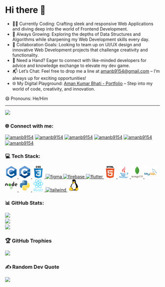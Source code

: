 <!-- Bio -->
# Hi there 👋

- 👨‍💻 Currently Coding:
Crafting sleek and responsive Web Applications and diving deep into the world of Frontend Development.
- 🌱 Always Growing:
Exploring the depths of Data Structures and Algorithms while sharpening my Web Development skills every day.
- 🎨 Collaboration Goals:
Looking to team up on UI/UX design and innovative Web Development projects that challenge creativity and functionality.
- 🚀 Need a Hand?
Eager to connect with like-minded developers for advice and knowledge exchange to elevate my dev game.
- 📬 Let’s Chat:
Feel free to drop me a line at amanb9154@gmail.com – I’m always up for exciting opportunities!
- 🌐 My Digital Playground:
[Aman Kumar Bhati - Portfolio](https://portfolio-aman1.netlify.app/) – Step into my world of code, creativity, and innovation.

😄 Pronouns: He/Him


---
[![](https://visitcount.itsvg.in/api?id=amanbhati&icon=0&color=0)](https://visitcount.itsvg.in)


### 🌐 Connect with me:
<p align="left">
   <a href="https://x.com/AmanKumarBhati6" target="blank"
    ><img
      align="center"
      src="https://raw.githubusercontent.com/rahuldkjain/github-profile-readme-generator/master/src/images/icons/Social/twitter.svg"
      alt="amanb9154"
      height="30"
      width="40"
  /></a>
  <a href="https://www.linkedin.com/in/aman-bhati-1b30a41a0/" target="blank"
    ><img
      align="center"
      src="https://raw.githubusercontent.com/rahuldkjain/github-profile-readme-generator/master/src/images/icons/Social/linked-in-alt.svg"
      alt="amanb9154"
      height="30"
      width="40"
  /></a>
  <a href="https://stackoverflow.com/users/17667032/aman-kumar-bhati" target="blank"
    ><img
      align="center"
      src="https://raw.githubusercontent.com/rahuldkjain/github-profile-readme-generator/master/src/images/icons/Social/stack-overflow.svg"
      alt="amanb9154"
      height="30"
      width="40"
  /></a>
  <a href="https://leetcode.com/u/amanb9154/" target="blank"
    ><img
      align="center"
      src="https://raw.githubusercontent.com/rahuldkjain/github-profile-readme-generator/master/src/images/icons/Social/leet-code.svg"
      alt="amanb9154"
      height="30"
      width="40"
  /></a>
  <a href="https://www.geeksforgeeks.org/user/amanb9154/" target="blank"
    ><img
      align="center"
      src="https://raw.githubusercontent.com/rahuldkjain/github-profile-readme-generator/master/src/images/icons/Social/geeks-for-geeks.svg"
      alt="amanb9154"
      height="30"
      width="40"
  /></a>
<a href="https://join.skype.com/invite/qGq0vPZGPnWe" target="_blank">
  <img 
    align="center" 
    src="https://raw.githubusercontent.com/rahuldkjain/github-profile-readme-generator/master/src/images/icons/Social/skype.svg" 
    alt="amanb9154" 
    height="30" 
    width="40"/>
</a>
</p>


### 💻 Tech Stack:
<p align="left">
  <a href="https://www.cprogramming.com/" target="_blank" rel="noreferrer">
    <img
      src="https://raw.githubusercontent.com/devicons/devicon/master/icons/c/c-original.svg"
      alt="c"
      width="40"
      height="40"
    />
  </a>
  <a href="https://www.w3schools.com/cpp/" target="_blank" rel="noreferrer">
    <img
      src="https://raw.githubusercontent.com/devicons/devicon/master/icons/cplusplus/cplusplus-original.svg"
      alt="cplusplus"
      width="40"
      height="40"
    />
  </a>
  <a href="https://www.w3schools.com/css/" target="_blank" rel="noreferrer">
    <img
      src="https://raw.githubusercontent.com/devicons/devicon/master/icons/css3/css3-original-wordmark.svg"
      alt="css3"
      width="40"
      height="40"
    />
  </a>
  <a href="https://www.figma.com/" target="_blank" rel="noreferrer">
    <img
      src="https://www.vectorlogo.zone/logos/figma/figma-icon.svg"
      alt="figma"
      width="40"
      height="40"
    />
  </a>
  <a href="https://firebase.google.com/" target="_blank" rel="noreferrer">
    <img
      src="https://www.vectorlogo.zone/logos/firebase/firebase-icon.svg"
      alt="firebase"
      width="40"
      height="40"
    />
  </a>
  <a href="https://flutter.dev" target="_blank" rel="noreferrer">
    <img
      src="https://www.vectorlogo.zone/logos/flutterio/flutterio-icon.svg"
      alt="flutter"
      width="40"
      height="40"
    />
  </a>
  <a href="https://www.w3.org/html/" target="_blank" rel="noreferrer">
    <img
      src="https://raw.githubusercontent.com/devicons/devicon/master/icons/html5/html5-original-wordmark.svg"
      alt="html5"
      width="40"
      height="40"
    />
  </a>
  <a href="https://www.java.com" target="_blank" rel="noreferrer">
    <img
      src="https://raw.githubusercontent.com/devicons/devicon/master/icons/java/java-original.svg"
      alt="java"
      width="40"
      height="40"
    />
  </a>
  <a href="https://www.mongodb.com/" target="_blank" rel="noreferrer">
    <img
      src="https://raw.githubusercontent.com/devicons/devicon/master/icons/mongodb/mongodb-original-wordmark.svg"
      alt="mongodb"
      width="40"
      height="40"
    />
  </a>
  <a href="https://www.mysql.com/" target="_blank" rel="noreferrer">
    <img
      src="https://raw.githubusercontent.com/devicons/devicon/master/icons/mysql/mysql-original-wordmark.svg"
      alt="mysql"
      width="40"
      height="40"
    />
  </a>
  <a href="https://nodejs.org" target="_blank" rel="noreferrer">
    <img
      src="https://raw.githubusercontent.com/devicons/devicon/master/icons/nodejs/nodejs-original-wordmark.svg"
      alt="nodejs"
      width="40"
      height="40"
    />
  </a>
  <a href="https://www.python.org" target="_blank" rel="noreferrer">
    <img
      src="https://raw.githubusercontent.com/devicons/devicon/master/icons/python/python-original.svg"
      alt="python"
      width="40"
      height="40"
    />
  </a>
  <a href="https://reactjs.org/" target="_blank" rel="noreferrer">
    <img
      src="https://raw.githubusercontent.com/devicons/devicon/master/icons/react/react-original-wordmark.svg"
      alt="react"
      width="40"
      height="40"
    />
  </a>
  <a href="https://tailwindcss.com/" target="_blank" rel="noreferrer">
    <img
      src="https://www.vectorlogo.zone/logos/tailwindcss/tailwindcss-icon.svg"
      alt="tailwind"
      width="40"
      height="40"
    />
  </a>
   <a href="https://www.linux.org/" target="_blank" rel="noreferrer">
     <img 
       src="https://raw.githubusercontent.com/devicons/devicon/master/icons/linux/linux-original.svg" 
       alt="linux" 
       width="40" 
       height="40"
       />
   </a>
</p>

### 📊 GitHub Stats:
![](https://github-readme-stats.vercel.app/api?username=amanbhati&theme=algolia&hide_border=false&include_all_commits=false&count_private=false&no-frame=false&no-bg=true&margin-w=4)<br/>
![](https://github-readme-streak-stats.herokuapp.com/?user=amanbhati&theme=algolia&hide_border=false)<br/>
![](https://github-readme-stats.vercel.app/api/top-langs/?username=amanbhati&theme=algolia&hide_border=false&include_all_commits=true&count_private=true&layout=compact)

### 🏆 GitHub Trophies
![](https://github-profile-trophy.vercel.app/?username=amanbhati&theme=algolia&no-frame=false&no-bg=true&margin-w=4)

### ✍️ Random Dev Quote
![](https://quotes-github-readme.vercel.app/api?type=horizontal&theme=tokyonight)

<!--
### 🔝 Top Contributed Repo
![](https://github-contributor-stats.vercel.app/api?username=amanbhati&limit=5&theme=algolia&combine_all_yearly_contributions=true)
-->



